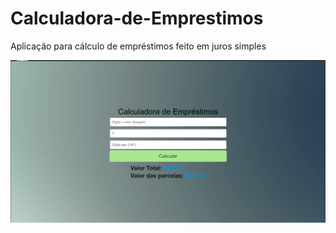 # Calculadora-de-Emprestimos
Aplicação para cálculo de empréstimos feito em juros simples

![myimage-alt-tag](./calculadora-emp/src/imgs/Captura%20de%20tela%20de%202022-11-02%2001-12-00.png)